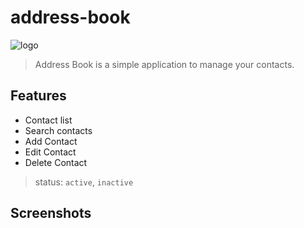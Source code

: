 # address-book

![logo](./logo.png)

> Address Book is a simple application to manage your contacts.

## Features

- Contact list
- Search contacts
- Add Contact
- Edit Contact
- Delete Contact

> status: `active`, `inactive`

## Screenshots
